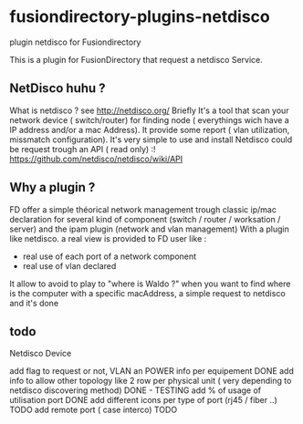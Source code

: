 # fusiondirectory-plugins-netdisco
plugin netdisco for Fusiondirectory


This is a plugin for FusionDirectory that request a netdisco Service.

## NetDisco huhu ?
What is netdisco ? see http://netdisco.org/
Briefly It's a tool that scan your network device ( switch/router) for finding node ( everythings wich have a IP address and/or a mac Address). It provide some report ( vlan utilization, missmatch configuration).
It's very simple to use and install
Netdisco could be request trough an API ( read only) :! https://github.com/netdisco/netdisco/wiki/API

## Why a plugin ?
FD offer a simple théorical network management trough classic ip/mac declaration for several kind of component (switch / router / worksation / server) and the ipam plugin (network and vlan management)
With a plugin like netdisco. a real view is provided to FD user  like :
  - real use of each port of a network component
  - real use of vlan declared

It allow to avoid to play to "where is Waldo ?" when you want to find where is the computer with a specific macAddress, a simple request to netdisco and it's done


## todo
Netdisco Device

add flag to request or not, VLAN an POWER info per equipement DONE
add info to allow other topology like 2 row per physical unit ( very depending to netdisco discovering method) DONE - TESTING
add % of usage of utilisation port DONE
add different icons per type of port (rj45 / fiber ..) TODO
add remote port ( case interco) TODO
